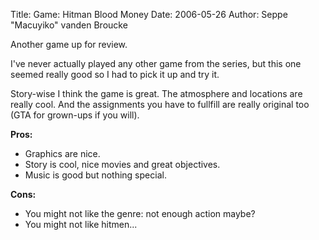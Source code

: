 Title: Game: Hitman Blood Money
Date: 2006-05-26
Author: Seppe "Macuyiko" vanden Broucke

Another game up for review.  
I've never actually played any other game from the series, but this one seemed really good so I had to pick it up and try it.  
Story-wise I think the game is great. The atmosphere and locations are really cool. And the assignments you have to fullfill are really original too (GTA for grown-ups if you will).  
**Pros:**  
  - Graphics are nice.
  - Story is cool, nice movies and great objectives.
  - Music is good but nothing special.
**Cons:**
  - You might not like the genre: not enough action maybe?
  - You might not like hitmen...
